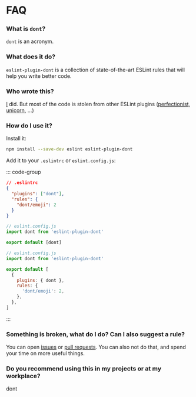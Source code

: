 # FAQ

### What is `dont`?

`dont` is an acronym.

### What does it do?

`eslint-plugin-dont` is a collection of state-of-the-art ESLint rules that will
help you write better code.

### Who wrote this?

[I](https://github.com/lzear) did. But most of the code is stolen from other
ESLint plugins
([perfectionist](https://github.com/azat-io/eslint-plugin-perfectionist),
[unicorn](https://github.com/sindresorhus/eslint-plugin-unicorn), …)

### How do I use it?

Install it:

```sh
npm install --save-dev eslint eslint-plugin-dont
```

Add it to your `.eslintrc` or `eslint.config.js`:

::: code-group

```json [.eslintrc]
// .eslintrc
{
  "plugins": ["dont"],
  "rules": {
    "dont/emoji": 2
  }
}
```

```js [Flat config: eslint.config.js - recommended rules]
// eslint.config.js
import dont from 'eslint-plugin-dont'

export default [dont]
```

```js [Flat config: eslint.config.js - custom rules]
// eslint.config.js
import dont from 'eslint-plugin-dont'

export default [
  {
    plugins: { dont },
    rules: {
      'dont/emoji': 2,
    },
  },
]
```

:::

### Something is broken, what do I do? Can I also suggest a rule?

You can open [issues](https://github.com/azat-io/eslint-plugin-dont/issues) or
[pull requests](https://github.com/azat-io/eslint-plugin-dont/pulls). You can
also not do that, and spend your time on more useful things.

### Do you recommend using this in my projects or at my workplace?

dont
